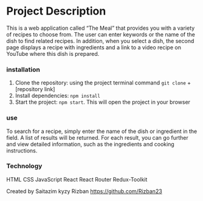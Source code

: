 
# Project Description
This is a web application called “The Meal” that provides you with a variety of recipes to choose from. The user can enter keywords or the name of the dish to find related recipes. In addition, when you select a dish, the second page displays a recipe with ingredients and a link to a video recipe on YouTube where this dish is prepared.

### installation
1) Clone the repository: using the project terminal command `git clone` + [repository link]
 2) Install dependencies: `npm install`
3) Start the project: `npm start`. This will open the project in your browser 

### use
To search for a recipe, simply enter the name of the dish or ingredient in the field. A list of results will be returned.
For each result, you can go further and view detailed information, such as the ingredients and cooking instructions.

### Technology
HTML
CSS
JavaScript
React
React Router
Redux-Toolkit

Created by Saitazim kyzy Rizban
https://github.com/Rizban23
